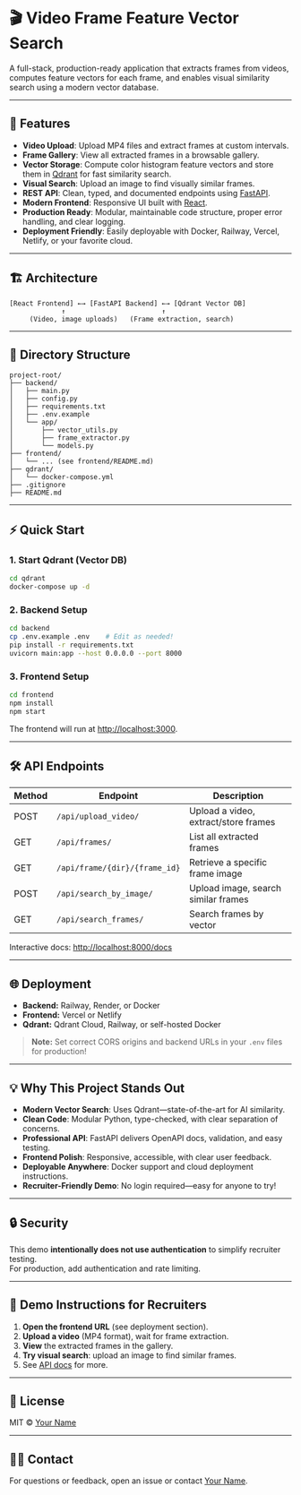 # 🎬 Video Frame Feature Vector Search

A full-stack, production-ready application that extracts frames from videos, computes feature vectors for each frame, and enables visual similarity search using a modern vector database.

---

## 🚀 Features

- **Video Upload**: Upload MP4 files and extract frames at custom intervals.
- **Frame Gallery**: View all extracted frames in a browsable gallery.
- **Vector Storage**: Compute color histogram feature vectors and store them in [Qdrant](https://qdrant.tech/) for fast similarity search.
- **Visual Search**: Upload an image to find visually similar frames.
- **REST API**: Clean, typed, and documented endpoints using [FastAPI](https://fastapi.tiangolo.com/).
- **Modern Frontend**: Responsive UI built with [React](https://react.dev/).
- **Production Ready**: Modular, maintainable code structure, proper error handling, and clear logging.
- **Deployment Friendly**: Easily deployable with Docker, Railway, Vercel, Netlify, or your favorite cloud.

---

## 🏗️ Architecture

```
[React Frontend] ←→ [FastAPI Backend] ←→ [Qdrant Vector DB]
             ↑                        ↑
     (Video, image uploads)   (Frame extraction, search)
```

---

## 📂 Directory Structure

```
project-root/
├── backend/
│   ├── main.py
│   ├── config.py
│   ├── requirements.txt
│   ├── .env.example
│   └── app/
│       ├── vector_utils.py
│       ├── frame_extractor.py
│       └── models.py
├── frontend/
│   └── ... (see frontend/README.md)
├── qdrant/
│   └── docker-compose.yml
├── .gitignore
├── README.md
```

---

## ⚡ Quick Start

### 1. Start Qdrant (Vector DB)

```bash
cd qdrant
docker-compose up -d
```

### 2. Backend Setup

```bash
cd backend
cp .env.example .env    # Edit as needed!
pip install -r requirements.txt
uvicorn main:app --host 0.0.0.0 --port 8000
```

### 3. Frontend Setup

```bash
cd frontend
npm install
npm start
```

The frontend will run at [http://localhost:3000](http://localhost:3000).

---

## 🛠️ API Endpoints

| Method | Endpoint                         | Description                              |
|--------|----------------------------------|------------------------------------------|
| POST   | `/api/upload_video/`             | Upload a video, extract/store frames     |
| GET    | `/api/frames/`                   | List all extracted frames                |
| GET    | `/api/frame/{dir}/{frame_id}`    | Retrieve a specific frame image          |
| POST   | `/api/search_by_image/`          | Upload image, search similar frames      |
| GET    | `/api/search_frames/`            | Search frames by vector                  |

Interactive docs: [http://localhost:8000/docs](http://localhost:8000/docs)

---

## 🌐 Deployment

- **Backend:** Railway, Render, or Docker
- **Frontend:** Vercel or Netlify
- **Qdrant:** Qdrant Cloud, Railway, or self-hosted Docker

> **Note:** Set correct CORS origins and backend URLs in your `.env` files for production!

---

## 💡 Why This Project Stands Out

- **Modern Vector Search**: Uses Qdrant—state-of-the-art for AI similarity.
- **Clean Code**: Modular Python, type-checked, with clear separation of concerns.
- **Professional API**: FastAPI delivers OpenAPI docs, validation, and easy testing.
- **Frontend Polish**: Responsive, accessible, with clear user feedback.
- **Deployable Anywhere**: Docker support and cloud deployment instructions.
- **Recruiter-Friendly Demo**: No login required—easy for anyone to try!

---

## 🔒 Security

This demo **intentionally does not use authentication** to simplify recruiter testing.  
For production, add authentication and rate limiting.

---

## 📢 Demo Instructions for Recruiters

1. **Open the frontend URL** (see deployment section).
2. **Upload a video** (MP4 format), wait for frame extraction.
3. **View** the extracted frames in the gallery.
4. **Try visual search**: upload an image to find similar frames.
5. See [API docs](http://localhost:8000/docs) for more.

---

## 📝 License

MIT © [Your Name](mailto:your@email.com)

---

## 🙋‍♂️ Contact

For questions or feedback, open an issue or contact [Your Name](mailto:your@email.com).
